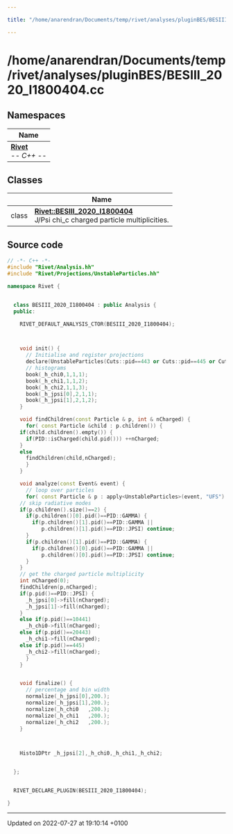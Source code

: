 ```yaml
---

title: "/home/anarendran/Documents/temp/rivet/analyses/pluginBES/BESIII_2020_I1800404.cc"

---
```


# /home/anarendran/Documents/temp/rivet/analyses/pluginBES/BESIII_2020_I1800404.cc



## Namespaces

| Name           |
| -------------- |
| **[Rivet](http://example.org/namespaces/namespacerivet/)** <br>-*- C++ -*-  |

## Classes

|                | Name           |
| -------------- | -------------- |
| class | **[Rivet::BESIII_2020_I1800404](http://example.org/classes/classrivet_1_1besiii__2020__i1800404/)** <br>J/Psi chi_c charged particle multiplicities.  |




## Source code

```cpp
// -*- C++ -*-
#include "Rivet/Analysis.hh"
#include "Rivet/Projections/UnstableParticles.hh"

namespace Rivet {


  class BESIII_2020_I1800404 : public Analysis {
  public:

    RIVET_DEFAULT_ANALYSIS_CTOR(BESIII_2020_I1800404);



    void init() {
      // Initialise and register projections
      declare(UnstableParticles(Cuts::pid==443 or Cuts::pid==445 or Cuts::pid==10441 or Cuts::pid==20443),"UFS");
      // histograms
      book(_h_chi0,1,1,1);
      book(_h_chi1,1,1,2);
      book(_h_chi2,1,1,3);
      book(_h_jpsi[0],2,1,1);
      book(_h_jpsi[1],2,1,2);
    }

    void findChildren(const Particle & p, int & nCharged) {
      for( const Particle &child : p.children()) {
    if(child.children().empty()) {
      if(PID::isCharged(child.pid())) ++nCharged;
    }
    else
      findChildren(child,nCharged);
      }
    }

    void analyze(const Event& event) {
      // loop over particles
      for( const Particle & p : apply<UnstableParticles>(event, "UFS").particles()) {
    // skip radiative modes
    if(p.children().size()==2) {
      if(p.children()[0].pid()==PID::GAMMA) {
        if(p.children()[1].pid()==PID::GAMMA ||
           p.children()[1].pid()==PID::JPSI) continue;
      }
      if(p.children()[1].pid()==PID::GAMMA) {
        if(p.children()[0].pid()==PID::GAMMA ||
           p.children()[0].pid()==PID::JPSI) continue;
      }
    }
    // get the charged particle multiplicity
    int nCharged(0);
    findChildren(p,nCharged);
    if(p.pid()==PID::JPSI) {
      _h_jpsi[0]->fill(nCharged);
      _h_jpsi[1]->fill(nCharged);
    }
    else if(p.pid()==10441)
      _h_chi0->fill(nCharged);
    else if(p.pid()==20443)
      _h_chi1->fill(nCharged);
    else if(p.pid()==445)
      _h_chi2->fill(nCharged);
      }
    }


    void finalize() {
      // percentage and bin width
      normalize(_h_jpsi[0],200.);
      normalize(_h_jpsi[1],200.);
      normalize(_h_chi0   ,200.);
      normalize(_h_chi1   ,200.);
      normalize(_h_chi2   ,200.);
    }



    Histo1DPtr _h_jpsi[2],_h_chi0,_h_chi1,_h_chi2;


  };


  RIVET_DECLARE_PLUGIN(BESIII_2020_I1800404);

}
```


-------------------------------

Updated on 2022-07-27 at 19:10:14 +0100
